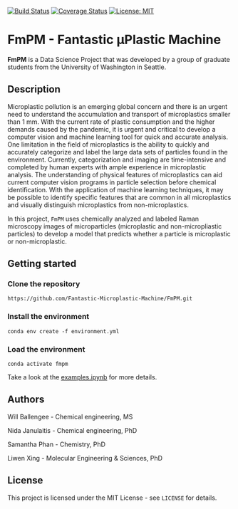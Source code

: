 [![Build Status](https://travis-ci.com/Fantastic-Microplastic-Machine/FmPM.svg?branch=main)](https://travis-ci.com/github/Fantastic-Microplastic-Machine/FmPM)
[![Coverage Status](https://coveralls.io/repos/github/Fantastic-Microplastic-Machine/FmPM/badge.svg?branch=main)](https://coveralls.io/github/Fantastic-Microplastic-Machine/FmPM?branch=main)
[![License: MIT](https://img.shields.io/badge/license-MIT-green.svg)](https://opensource.org/licenses/MIT)

# FmPM - Fantastic μPlastic Machine
**FmPM** is a Data Science Project that was developed by a group of graduate students from the University of Washington in Seattle.

## Description
Microplastic pollution is an emerging global concern and there is an urgent need to understand the accumulation and transport of microplastics smaller than 1 mm. With the current rate of plastic consumption and the higher demands caused by the pandemic, it is urgent and critical to develop a computer vision and machine learning tool for quick and accurate analysis. One limitation in the field of microplastics is the ability to quickly and accurately categorize and label the large data sets of particles found in the environment. Currently, categorization and imaging are time-intensive and completed by human experts with ample experience in microplastic analysis. The understanding of physical features of microplastics can aid current computer vision programs in particle selection before chemical identification. With the application of machine learning techniques, it may be possible to identify specific features that are common in all microplastics and visually distinguish microplastics from non-microplastics. 

In this project, `FmPM` uses chemically analyzed and labeled Raman microscopy images of microparticles (microplastic and non-micropliastic particles) to develop a model that predicts whether a particle is microplastic or non-microplastic. 


## Getting started
### Clone the repository
```
https://github.com/Fantastic-Microplastic-Machine/FmPM.git
```

### Install the environment

```
conda env create -f environment.yml
```
### Load the environment
```
conda activate fmpm
```
Take a look at the [examples.ipynb](https://github.com/Fantastic-Microplastic-Machine/FmPM/blob/main/examples.ipynb) for more details.

## Authors
Will Ballengee - Chemical engineering, MS

Nida Janulaitis - Chemical engineering, PhD

Samantha Phan - Chemistry, PhD

Liwen Xing - Molecular Engineering & Sciences, PhD


## License

This project is licensed under the MIT License - see `LICENSE` for details.